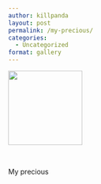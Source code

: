 ```yaml
---
author: killpanda
layout: post
permalink: /my-precious/
categories:
  - Uncategorized
format: gallery
---
```

<div id='gallery-15' class='gallery galleryid-42 gallery-columns-3 gallery-size-thumbnail'>
  <dl class='gallery-item'>
    <dt class='gallery-icon landscape'>
      <a href='#'><img width="150" height="150" src="{{ site.url }}/assets/2011/11/tumblr_luaonizmSn1qczmtco1_1280.jpg" class="attachment-thumbnail" alt="" /></a>
    </dt>
  </dl>
  
  <br style='clear: both' />
</div>

My precious